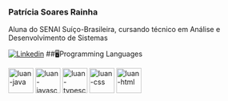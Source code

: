 ### Patrícia Soares Rainha
<p> Aluna do SENAI Suíço-Brasileira, cursando técnico em Análise e Desenvolvimento de Sistemas</p>

[![Linkedin](https://user-images.githubusercontent.com/82671773/129623050-527424fa-6ca8-462b-a3c4-791ae753b338.jpg)](https://www.linkedin.com/in/patricia-s-rainha/)
##🖥️Programming Languages

<div style="display: inline_block">
   <img height="50" width="50" alt="luan-java" src="https://github.com/PatriciaRainha/PatriciaRainha/issues/8#issue-1116965423" />
   <img height="50" width="50" alt="luan-javascript" src="https://github.com/PatriciaRainha/PatriciaRainha/issues/7#issue-1116963989" />
   <img height="50" width="50" alt="luan-typescript" src="https://cdn.jsdelivr.net/gh/devicons/devicon/icons/typescript/typescript-original.svg" />
   <img height="50" width="50" alt="luan-css" src="https://github.com/PatriciaRainha/PatriciaRainha/issues/9#issue-1116965564" />
   <img height="50" width="50" alt="luan-html" src="https://cdn.jsdelivr.net/gh/devicons/devicon/icons/html5/html5-original.svg"/>
</div>
